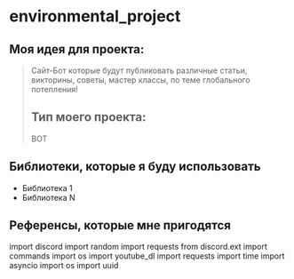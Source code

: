 # environmental_project
## Моя идея для проекта:
> Сайт-Бот которые будут публиковать различные статьи, викторины, советы, мастер классы, по теме глобального потепления!
> ## Тип моего проекта:
> BOT

## Библиотеки, которые я буду использовать
- Библиотека 1
- Библиотека N

## Референсы, которые мне пригодятся
import discord
import random
import requests
from discord.ext import commands
import os
import youtube_dl
import requests
import time
import asyncio
import os
import uuid

